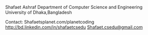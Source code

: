 Shafaet Ashraf
Department of Computer Science and Engineering
University of Dhaka,Bangladesh

Contact:
Shafaetsplanet.com/planetcoding
http://bd.linkedin.com/in/shafaetcsedu
Shafaet.csedu@gmail.com

